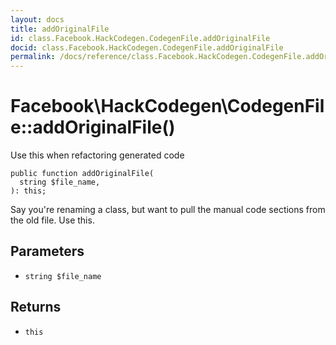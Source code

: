 ```yaml
---
layout: docs
title: addOriginalFile
id: class.Facebook.HackCodegen.CodegenFile.addOriginalFile
docid: class.Facebook.HackCodegen.CodegenFile.addOriginalFile
permalink: /docs/reference/class.Facebook.HackCodegen.CodegenFile.addOriginalFile.md
---
```

# Facebook\\HackCodegen\\CodegenFile::addOriginalFile()




Use this when refactoring generated code




``` Hack
public function addOriginalFile(
  string $file_name,
): this;
```




Say you're renaming a class, but
want to pull the manual code sections from the old file.  Use this.




## Parameters




* ` string $file_name `




## Returns




- ` this `